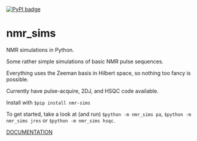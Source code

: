 [![PyPI badge](https://badge.fury.io/py/nmr-sims.svg)](https://pypi.org/project/nmr-sims)

# nmr\_sims

NMR simulations in Python.

Some rather simple simulations of basic NMR pulse sequences.

Everything uses the Zeeman basis in Hilbert space, so nothing too fancy is possible.

Currently have pulse-acquire, 2DJ, and HSQC code available.

Install with `$pip install nmr-sims`

To get started, take a look at (and run) `$python -m nmr_sims pa`, `$python -m nmr_sims jres` or `$python -m nmr_sims hsqc`.

[DOCUMENTATION](https://foroozandehgroup.github.io/nmr_sims/content/)
